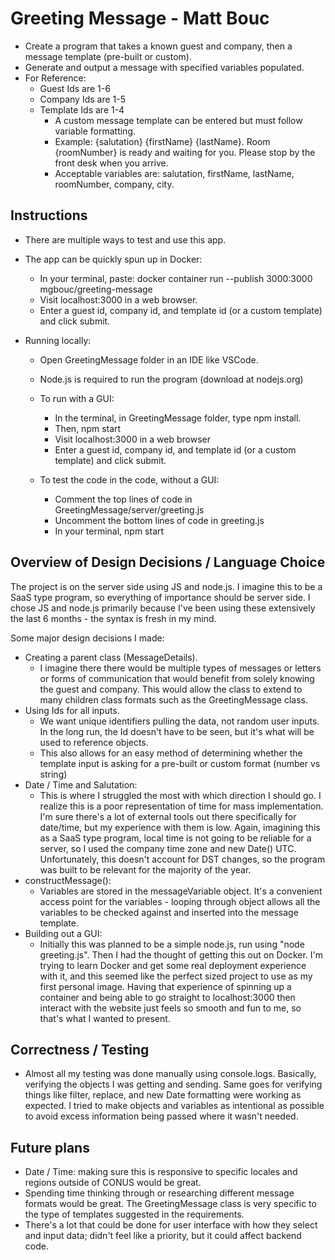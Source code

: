 # Greeting Message - Matt Bouc
- Create a program that takes a known guest and company, then a message template (pre-built or custom).
- Generate and output a message with specified variables populated.
- For Reference:
    - Guest Ids are 1-6
    - Company Ids are 1-5
    - Template Ids are 1-4
        - A custom message template can be entered but must follow variable formatting.
        - Example:  {salutation} {firstName} {lastName}. Room {roomNumber} is ready and waiting for you. Please stop by the front desk when you arrive.
        - Acceptable variables are: salutation, firstName, lastName, roomNumber, company, city.
    
## Instructions
- There are multiple ways to test and use this app.
- The app can be quickly spun up in Docker:
    - In your terminal, paste:   docker container run --publish 3000:3000 mgbouc/greeting-message
    - Visit localhost:3000 in a web browser.
    - Enter a guest id, company id, and template id (or a custom template) and click submit.

- Running locally:
    - Open GreetingMessage folder in an IDE like VSCode.
    - Node.js is required to run the program (download at nodejs.org)
    - To run with a GUI:
        - In the terminal, in GreetingMessage folder, type npm install.
        - Then, npm start
        - Visit localhost:3000 in a web browser
        - Enter a guest id, company id, and template id (or a custom template) and click submit.

    - To test the code in the code, without a GUI:
        - Comment the top lines of code in GreetingMessage/server/greeting.js
        - Uncomment the bottom lines of code in greeting.js
        - In your terminal, npm start


## Overview of Design Decisions / Language Choice

The project is on the server side using JS and node.js.  I imagine this to be a SaaS type program, so everything of importance should be server side.
I chose JS and node.js primarily because I've been using these extensively the last 6 months - the syntax is fresh in my mind.

Some major design decisions I made:
- Creating a parent class (MessageDetails).
    - I imagine there there would be multiple types of messages or letters or forms of communication that would benefit from solely knowing the guest and company.  This would allow the class to extend to many children class formats such as the GreetingMessage class.
- Using Ids for all inputs.
    - We want unique identifiers pulling the data, not random user inputs.  In the long run, the Id doesn't have to be seen, but it's what will be used to reference objects.
    - This also allows for an easy method of determining whether the template input is asking for a pre-built or custom format (number vs string)
- Date / Time and Salutation:
    - This is where I struggled the most with which direction I should go.  I realize this is a poor representation of time for mass implementation.  I'm sure there's a lot of external tools out there specifically for date/time, but my experience with them is low.  Again, imagining this as a SaaS type program, local time is not going to be reliable for a server, so I used the company time zone and new Date() UTC.  Unfortunately, this doesn't account for DST changes, so the program was built to be relevant for the majority of the year.
- constructMessage():
    - Variables are stored in the messageVariable object.  It's a convenient access point for the variables - looping through object allows all the variables to be checked against and inserted into the message template.
- Building out a GUI:
    - Initially this was planned to be a simple node.js, run using "node greeting.js".  Then I had the thought of getting this out on Docker. I'm trying to learn Docker and get some real deployment experience with it, and this seemed like the perfect sized project to use as my first personal image.  Having that experience of spinning up a container and being able to go straight to localhost:3000 then interact with the website just feels so smooth and fun to me, so that's what I wanted to present.

## Correctness / Testing
- Almost all my testing was done manually using console.logs.  Basically, verifying the objects I was getting and sending.  Same goes for verifying things like filter, replace, and new Date formatting were working as expected.  I tried to make objects and variables as intentional as possible to avoid excess information being passed where it wasn't needed.

## Future plans
- Date / Time: making sure this is responsive to specific locales and regions outside of CONUS would be great.
- Spending time thinking through or researching different message formats would be great.  The GreetingMessage class is very specific to the type of templates suggested in the requirements.
- There's a lot that could be done for user interface with how they select and input data; didn't feel like a priority, but it could affect backend code.